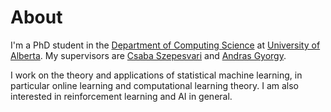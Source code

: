 # **About**

I'm a PhD student in the [Department of Computing Science](http://cs.ualberta.ca) at [University of Alberta](http://www.ualberta.ca). My supervisors are [Csaba Szepesvari](http://www.ualberta.ca/~szepesva) and [Andras Gyorgy](http://www.szit.bme.hu/~gya/).

I work on the theory and applications of statistical machine learning, in particular online learning and computational learning theory. I am also interested in reinforcement learning and AI in general. 
